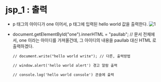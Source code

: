 # jsp_1 : 출력

- p 태그의 아이디가 one 이어서, p 태그에 입력된 hello world 값을 출력한다.
![1](https://user-images.githubusercontent.com/37132897/158106592-bbedc137-79e5-4d2f-aaec-1066907524af.JPG)


- document.getElementById("one").innerHTML = "paullab"; // 문서 전체에서, one 이라는 아이디를 가져올건데, 그 아이디의 내용을 paullab 대신 HTML 로 출력하겠다.

      // document.write("hello world write"); // 다른, 출력방법
      
      // window.alert('hello world alert') 경고 알람 출력
      
      // console.log('hello world console') 콘솔에 출력
